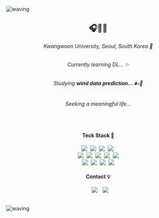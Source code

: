 ![waving](https://capsule-render.vercel.app/api?type=waving&height=220&text=Chaerim's%20GitHub🌌ㅤ&fontAlign=65&fontAlignY=40&color=gradient&desc=%20developer&descSize=20&descAlign=78&descAlignY=60)
<div align=center>
<h2> 🎧🎲🎱 </h2>
  
<h6>Kwangwoon University, Seoul, South Korea 🛫 </h6>
<h6>Currently learning DL... ✨</h6>
<h6>Studying <b>wind data prediction... </b> 🌬️🍃</h6>
<h6>Seeking a meaningful life...</h6>
 <br>
<h4 align="center">Teck Stack 🔧</h4> 
<p align="center">
 <img src="https://img.shields.io/badge/Markdown-000000?style=flat&logo=Markdown&logoColor=white"/></a>&nbsp
<img src="https://img.shields.io/badge/Notion-000000?style=flat&logo=Notion&logoColor=white"/></a>&nbsp
<img src="https://img.shields.io/badge/Git-blue?style=flat&logo=Git&logoColor=F05032"/></a>&nbsp
<img src="https://img.shields.io/badge/GitHub-gray?style=flat&logo=GitHub&logoColor=black"/></a>&nbsp<br>
<img src="https://img.shields.io/badge/Python-white?style=flat&logo=Python&logoColor=3776AB"/></a>&nbsp
<img src="https://img.shields.io/badge/Pandas-150458?style=flat&logo=Pandas&logoColor=white"/></a>&nbsp
<img src="https://img.shields.io/badge/Numpy-013243?style=flat&logo=Numpy&logoColor=white"/></a>&nbsp
<img src="https://img.shields.io/badge/TensorFlow-FF6F00?style=flat&logo=TensorFlow&logoColor=white"/></a>&nbsp
<img src="https://img.shields.io/badge/scikit-learn-F7931E?style=flat&logo=scikitlearn&logoColor=white"/></a><br>
<img src="https://img.shields.io/badge/styled-components-DB7093?style=flat&logo=styledcomponents&logoColor=white"/></a>&nbsp
<img src="https://img.shields.io/badge/html5-E34F26?style=flat&logo=html5&logoColor=white"/></a>&nbsp
<img src="https://img.shields.io/badge/css3-1572B6?style=flat&logo=css3&logoColor=white"/></a>&nbsp
<img src="https://img.shields.io/badge/React-61DAFB?style=flat&logo=React&logoWidth=20&logoColor=white"/><br>
</p>
<h4 align="center">Contact 💡</h3>
<p align="center">
<a href="https://www.instagram.com/perarduaadastra__/">
<img src="https://img.shields.io/badge/perarduaadastra__-E4405F?style=flat&logo=Instagram&logoColor=FFFFFF&link=https://www.instagram.com/perarduaadastra__/"
style="height : auto; margin-left : 10px; margin-right : 10px;"/></a>
<a href="mailto:dasapcr@kw.ac.kr">
 <img src="https://img.shields.io/badge/dasapcr@kw.ac.kr-78222D?style=flat&logo=Gmail&logoColor=white&link=dasapcr@kw.ac.kr"/></a><br>

 <br>
 


</div>

![waving](https://capsule-render.vercel.app/api?type=waving&height=100&color=gradient&section=footer)
